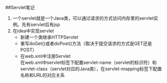 ##Servlet笔记
1. 一个servlet就是一个Java类，可以通过请求的方式访问内存里的servlet实例。先有servlet后有jsp
2. 在idea中实现servlet
	* 新建一个类继承HTTPServlet
	* 重写doGet()或者doPost()方法（取决于提交请求的方式是GET还是POST）
	* 在web.xml中注册Servlet<br/>在web.xml中servlet标签下配置servlet-name（servlet的标识符）和servlet-class（servlet对应的Java类），在servlet-mapping标签下配置名称和URL的对应关系